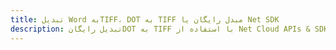---title: تبدیل Word بهTIFF، DOT به TIFF مبدل رایگان یا Net SDKdescription: تبدیل رایگانDOT به TIFF با استفاده از Net Cloud APIs & SDK. همچنین اسناد Microsoft Word و OpenOffice را در Cloud ایجاد، ویرایش و رندر کنید.---